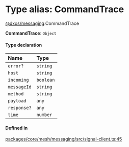 # Type alias: CommandTrace

[@dxos/messaging](../modules/dxos_messaging.md).CommandTrace

 **CommandTrace**: `Object`

#### Type declaration

| Name | Type |
| :------ | :------ |
| `error?` | `string` |
| `host` | `string` |
| `incoming` | `boolean` |
| `messageId` | `string` |
| `method` | `string` |
| `payload` | `any` |
| `response?` | `any` |
| `time` | `number` |

#### Defined in

[packages/core/mesh/messaging/src/signal-client.ts:45](https://github.com/dxos/dxos/blob/main/packages/core/mesh/messaging/src/signal-client.ts#L45)
